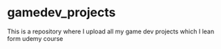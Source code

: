 # gamedev_projects
This is a repository where I upload all my game dev projects which I lean form udemy course 
